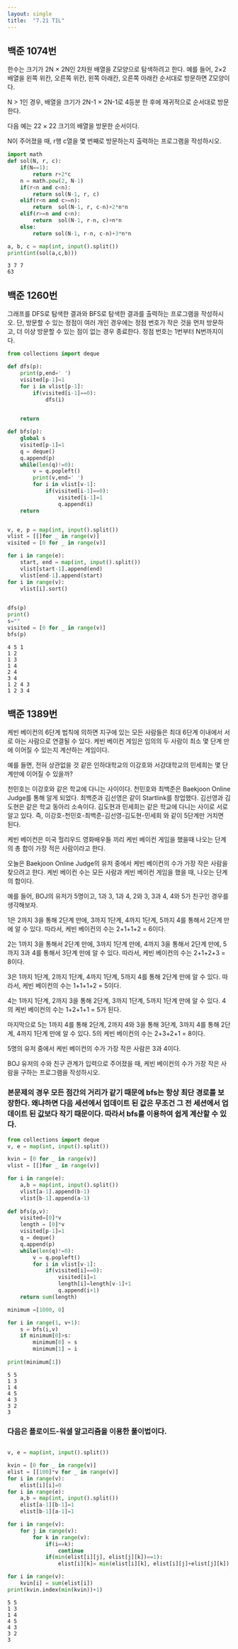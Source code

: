 ```yaml
---
layout: single
title:  "7.21 TIL"
---
```


## 백준 1074번

한수는 크기가 2N × 2N인 2차원 배열을 Z모양으로 탐색하려고 한다. 예를 들어, 2×2배열을 왼쪽 위칸, 오른쪽 위칸, 왼쪽 아래칸, 오른쪽 아래칸 순서대로 방문하면 Z모양이다.



N > 1인 경우, 배열을 크기가 2N-1 × 2N-1로 4등분 한 후에 재귀적으로 순서대로 방문한다.

다음 예는 22 × 22 크기의 배열을 방문한 순서이다.



N이 주어졌을 때, r행 c열을 몇 번째로 방문하는지 출력하는 프로그램을 작성하시오.


```python
import math
def sol(N, r, c):
    if(N==1):
        return r+2*c
    n = math.pow(2, N-1)
    if(r<n and c<n):
        return sol(N-1, r, c)
    elif(r<n and c>=n):
        return  sol(N-1, r, c-n)+2*n*n
    elif(r>=n and c<n):
        return  sol(N-1, r-n, c)+n*n
    else:
        return sol(N-1, r-n, c-n)+3*n*n

a, b, c = map(int, input().split())
print(int(sol(a,c,b)))
```

    3 7 7
    63


## 백준 1260번
그래프를 DFS로 탐색한 결과와 BFS로 탐색한 결과를 출력하는 프로그램을 작성하시오. 단, 방문할 수 있는 정점이 여러 개인 경우에는 정점 번호가 작은 것을 먼저 방문하고, 더 이상 방문할 수 있는 점이 없는 경우 종료한다. 정점 번호는 1번부터 N번까지이다.



```python
from collections import deque

def dfs(p):
    print(p,end=' ')
    visited[p-1]=1
    for i in vlist[p-1]:
        if(visited[i-1]==0):
            dfs(i)
            

    return

def bfs(p):
    global s
    visited[p-1]=1
    q = deque()
    q.append(p)
    while(len(q)!=0):
        v = q.popleft()
        print(v,end=' ')
        for i in vlist[v-1]:
            if(visited[i-1]==0):
                visited[i-1]=1
                q.append(i)
    return


v, e, p = map(int, input().split())
vlist = [[]for _ in range(v)]
visited = [0 for _ in range(v)]

for i in range(e):
    start, end = map(int, input().split())
    vlist[start-1].append(end)
    vlist[end-1].append(start)
for i in range(v):
    vlist[i].sort()

    
dfs(p)
print()
s=""
visited = [0 for _ in range(v)]
bfs(p)
```

    4 5 1
    1 2
    1 3
    1 4
    2 4
    3 4
    1 2 4 3 
    1 2 3 4 

## 백준 1389번
케빈 베이컨의 6단계 법칙에 의하면 지구에 있는 모든 사람들은 최대 6단계 이내에서 서로 아는 사람으로 연결될 수 있다. 케빈 베이컨 게임은 임의의 두 사람이 최소 몇 단계 만에 이어질 수 있는지 계산하는 게임이다.

예를 들면, 전혀 상관없을 것 같은 인하대학교의 이강호와 서강대학교의 민세희는 몇 단계만에 이어질 수 있을까?

천민호는 이강호와 같은 학교에 다니는 사이이다. 천민호와 최백준은 Baekjoon Online Judge를 통해 알게 되었다. 최백준과 김선영은 같이 Startlink를 창업했다. 김선영과 김도현은 같은 학교 동아리 소속이다. 김도현과 민세희는 같은 학교에 다니는 사이로 서로 알고 있다. 즉, 이강호-천민호-최백준-김선영-김도현-민세희 와 같이 5단계만 거치면 된다.

케빈 베이컨은 미국 헐리우드 영화배우들 끼리 케빈 베이컨 게임을 했을때 나오는 단계의 총 합이 가장 적은 사람이라고 한다.

오늘은 Baekjoon Online Judge의 유저 중에서 케빈 베이컨의 수가 가장 작은 사람을 찾으려고 한다. 케빈 베이컨 수는 모든 사람과 케빈 베이컨 게임을 했을 때, 나오는 단계의 합이다.

예를 들어, BOJ의 유저가 5명이고, 1과 3, 1과 4, 2와 3, 3과 4, 4와 5가 친구인 경우를 생각해보자.

1은 2까지 3을 통해 2단계 만에, 3까지 1단계, 4까지 1단계, 5까지 4를 통해서 2단계 만에 알 수 있다. 따라서, 케빈 베이컨의 수는 2+1+1+2 = 6이다.

2는 1까지 3을 통해서 2단계 만에, 3까지 1단계 만에, 4까지 3을 통해서 2단계 만에, 5까지 3과 4를 통해서 3단계 만에 알 수 있다. 따라서, 케빈 베이컨의 수는 2+1+2+3 = 8이다.

3은 1까지 1단계, 2까지 1단계, 4까지 1단계, 5까지 4를 통해 2단계 만에 알 수 있다. 따라서, 케빈 베이컨의 수는 1+1+1+2 = 5이다.

4는 1까지 1단계, 2까지 3을 통해 2단계, 3까지 1단계, 5까지 1단계 만에 알 수 있다. 4의 케빈 베이컨의 수는 1+2+1+1 = 5가 된다.

마지막으로 5는 1까지 4를 통해 2단계, 2까지 4와 3을 통해 3단계, 3까지 4를 통해 2단계, 4까지 1단계 만에 알 수 있다. 5의 케빈 베이컨의 수는 2+3+2+1 = 8이다.

5명의 유저 중에서 케빈 베이컨의 수가 가장 작은 사람은 3과 4이다.

BOJ 유저의 수와 친구 관계가 입력으로 주어졌을 때, 케빈 베이컨의 수가 가장 작은 사람을 구하는 프로그램을 작성하시오.



### 본문제의 경우 모든 점간의 거리가 같기 때문에 bfs는 항상 최단 경로를 보장한다. 왜냐하면 다음 세션에서 업데이트 된 값은 무조건 그 전 세션에서 업데이트 된 값보다 작기 때문이다. 따라서 bfs를 이용하여 쉽게 계산할 수 있다.


```python
from collections import deque
v, e = map(int, input().split())

kvin = [0 for _ in range(v)]
vlist = [[]for _ in range(v)]

for i in range(e):
    a,b = map(int, input().split())
    vlist[a-1].append(b-1)
    vlist[b-1].append(a-1)
    
def bfs(p,v):
    visited=[0]*v
    length = [0]*v
    visited[p-1]=1
    q = deque()
    q.append(p)
    while(len(q)!=0):
        v = q.popleft()
        for i in vlist[v-1]:
            if(visited[i]==0):
                visited[i]=1
                length[i]=length[v-1]+1 
                q.append(i+1)
    return sum(length)

minimum =[1000, 0] 

for i in range(1, v+1):
    s = bfs(i,v)
    if minimum[0]>s:
        minimum[0] = s
        minimum[1] = i
        
print(minimum[1])

```

    5 5
    1 3
    1 4
    4 5
    4 3
    3 2
    3


### 다음은 플로이드-워셜 알고리즘을 이용한 풀이법이다.


```python

v, e = map(int, input().split())

kvin = [0 for _ in range(v)]
elist = [[100]*v for _ in range(v)]
for i in range(v):
    elist[i][i]=0
for i in range(e):
    a,b = map(int, input().split())
    elist[a-1][b-1]=1
    elist[b-1][a-1]=1

for i in range(v):
    for j in range(v):
        for k in range(v):
            if(i==k):
                continue
            if(min(elist[i][j], elist[j][k])==1):
                elist[i][k]= min(elist[i][k], elist[i][j]+elist[j][k])

for i in range(v):
    kvin[i] = sum(elist[i])
print(kvin.index(min(kvin))+1)
```

    5 5
    1 3
    1 4
    4 5
    4 3
    3 2
    3

